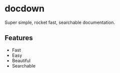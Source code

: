 # docdown

Super simple, rocket fast, searchable documentation.

## Features

* Fast
* Easy
* Beautiful
* Searchable

